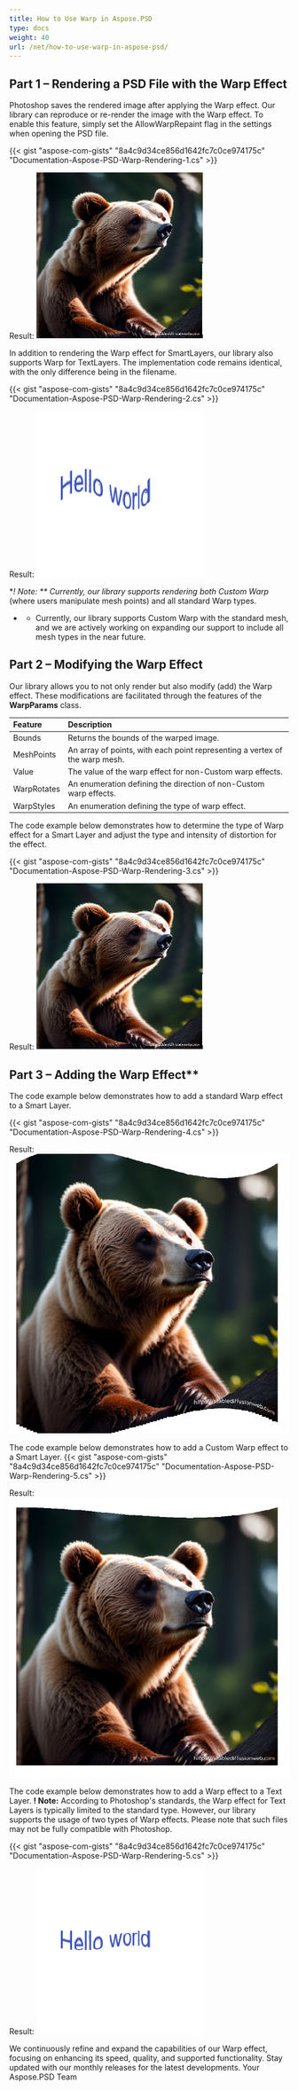 ```yaml
---
title: How to Use Warp in Aspose.PSD
type: docs
weight: 40
url: /net/how-to-use-warp-in-aspose-psd/
---
```


## **Part 1 – Rendering a PSD File with the Warp Effect**

Photoshop saves the rendered image after applying the Warp effect. Our library can reproduce or re-render the image with the Warp effect. To enable this feature, simply set the AllowWarpRepaint flag in the settings when opening the PSD file. 

{{< gist "aspose-com-gists" "8a4c9d34ce856d1642fc7c0ce974175c" "Documentation-Aspose-PSD-Warp-Rendering-1.cs" >}}

Result:
![Aspose.PSD for .NET Warp Result 1](warp1.png)

In addition to rendering the Warp effect for SmartLayers, our library also supports Warp for TextLayers. The implementation code remains identical, with the only difference being in the filename.

{{< gist "aspose-com-gists" "8a4c9d34ce856d1642fc7c0ce974175c" "Documentation-Aspose-PSD-Warp-Rendering-2.cs" >}}

Result:
![Aspose.PSD for .NET Warp Result 2](warp2.png)

**! Note: ** Currently, our library supports rendering both Custom Warp* (where users manipulate mesh points) and all standard Warp types.
* - Currently, our library supports Custom Warp with the standard mesh, and we are actively working on expanding our support to include all mesh types in the near future.


## **Part 2 – Modifying the Warp Effect**

Our library allows you to not only render but also modify (add) the Warp effect.
These modifications are facilitated through the features of the **WarpParams** class.

| **Feature**  | **Description**                                                         | 
|:-------------|:----------------------------------------------------------------------------|
| Bounds       | Returns the bounds of the warped image.                                     |
| MeshPoints   | An array of points, with each point representing a vertex of the warp mesh. |
| Value        | The value of the warp effect for non-Custom warp effects.                   |
| WarpRotates  | An enumeration defining the direction of non-Custom warp effects.           |
| WarpStyles   | An enumeration defining the type of warp effect.                            |

The code example below demonstrates how to determine the type of Warp effect for a Smart Layer and adjust the type and intensity of distortion for the effect.

{{< gist "aspose-com-gists" "8a4c9d34ce856d1642fc7c0ce974175c" "Documentation-Aspose-PSD-Warp-Rendering-3.cs" >}}

Result:
![Aspose.PSD for .NET Warp Result 3](warp3.png)

## Part 3 – Adding the Warp Effect**

The code example below demonstrates how to add a standard Warp effect to a Smart Layer.

{{< gist "aspose-com-gists" "8a4c9d34ce856d1642fc7c0ce974175c" "Documentation-Aspose-PSD-Warp-Rendering-4.cs" >}}

Result:
![Aspose.PSD for .NET Warp Result 4](warp4.png)

The code example below demonstrates how to add a Custom Warp effect to a Smart Layer.
{{< gist "aspose-com-gists" "8a4c9d34ce856d1642fc7c0ce974175c" "Documentation-Aspose-PSD-Warp-Rendering-5.cs" >}}

Result:
![Aspose.PSD for .NET Warp Result 5](warp5.png)

The code example below demonstrates how to add a Warp effect to a Text Layer. 
**! Note:** According to Photoshop's standards, the Warp effect for Text Layers is typically limited to the standard type. However, our library supports the usage of two types of Warp effects. Please note that such files may not be fully compatible with Photoshop.

{{< gist "aspose-com-gists" "8a4c9d34ce856d1642fc7c0ce974175c" "Documentation-Aspose-PSD-Warp-Rendering-5.cs" >}}

Result:
![Aspose.PSD for .NET Warp Result 6](warp6.png)

We continuously refine and expand the capabilities of our Warp effect, focusing on enhancing its speed, quality, and supported functionality. Stay updated with our monthly releases for the latest developments.
Your Aspose.PSD Team